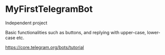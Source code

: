 ﻿# MyFirstTelegramBot

Independent project 

Basic functionalities such as buttons, and replying with upper-case, lower-case etc.

https://core.telegram.org/bots/tutorial

